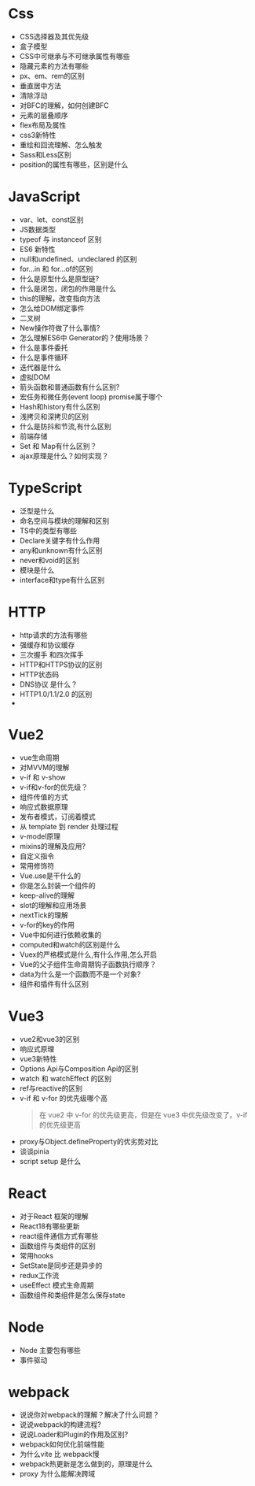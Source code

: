 Css
=========
- CSS选择器及其优先级
- 盒子模型
- CSS中可继承与不可继承属性有哪些
- 隐藏元素的方法有哪些
- px、em、rem的区别
- 垂直居中方法
- 清除浮动
- 对BFC的理解，如何创建BFC
- 元素的层叠顺序
- flex布局及属性
- css3新特性
- 重绘和回流理解、怎么触发
- Sass和Less区别
- position的属性有哪些，区别是什么

JavaScript
=========

- var、let、const区别
- JS数据类型
- typeof 与 instanceof 区别
- ES6 新特性
- null和undefined、undeclared 的区别
- for...in 和 for...of的区别
- 什么是原型什么是原型链?
- 什么是闭包，闭包的作用是什么
- this的理解，改变指向方法
- 怎么给DOM绑定事件
- 二叉树
- New操作符做了什么事情?
- 怎么理解ES6中 Generator的？使用场景？
- 什么是事件委托
- 什么是事件循环
- 迭代器是什么
- 虚拟DOM
- 箭头函数和普通函数有什么区别?
- 宏任务和微任务(event loop) promise属于哪个
- Hash和history有什么区别
- 浅拷贝和深拷贝的区别
- 什么是防抖和节流,有什么区别
- 前端存储
- Set 和 Map有什么区别？
- ajax原理是什么？如何实现？

TypeScript
=========
- 泛型是什么
- 命名空间与模块的理解和区别
- TS中的类型有哪些
- Declare关键字有什么作用
- any和unknown有什么区别
- never和void的区别
- 模块是什么
- interface和type有什么区别

HTTP
=========
- http请求的方法有哪些
- 强缓存和协议缓存
- 三次握手 和四次挥手
- HTTP和HTTPS协议的区别
- HTTP状态码
- DNS协议 是什么？
- HTTP1.0/1.1/2.0 的区别
- 

Vue2
=========
- vue生命周期
- 对MVVM的理解
- v-if 和 v-show
- v-if和v-for的优先级？
- 组件传值的方式
- 响应式数据原理
- 发布者模式，订阅着模式
- 从 template 到 render 处理过程
- v-model原理
- mixins的理解及应用?
- 自定义指令
- 常用修饰符
- Vue.use是干什么的
- 你是怎么封装一个组件的
- keep-alive的理解
- slot的理解和应用场景
- nextTick的理解
- v-for的key的作用
- Vue中如何进行依赖收集的
- computed和watch的区别是什么
- Vuex的严格模式是什么,有什么作用,怎么开启
- Vue的父子组件生命周期钩子函数执行顺序？
- data为什么是一个函数而不是一个对象?
- 组件和插件有什么区别

Vue3
=========
- vue2和vue3的区别
- 响应式原理
- vue3新特性
- Options Api与Composition Api的区别
- watch 和 watchEffect 的区别
- ref与reactive的区别
- v-if 和 v-for 的优先级哪个高
  >在 vue2 中 v-for 的优先级更高，但是在 vue3 中优先级改变了。v-if 的优先级更高
- proxy与Object.defineProperty的优劣势对比
- 谈谈pinia
- script setup 是什么

React
=========
- 对于React 框架的理解
- React18有哪些更新
- react组件通信方式有哪些
- 函数组件与类组件的区别
- 常用hooks
- SetState是同步还是异步的
- redux工作流
- useEffect 模式生命周期
- 函数组件和类组件是怎么保存state

Node
=========
- Node 主要包有哪些
- 事件驱动


webpack
=========
- 说说你对webpack的理解？解决了什么问题？
- 说说webpack的构建流程?
- 说说Loader和Plugin的作用及区别?
- webpack如何优化前端性能
- 为什么vite 比 webpack慢
- webpack热更新是怎么做到的，原理是什么
- proxy 为什么能解决跨域

